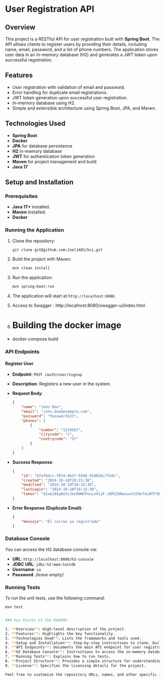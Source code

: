 # User Registration API

## Overview

This project is a RESTful API for user registration built with **Spring Boot**. The API allows clients to register users by providing their details, including name, email, password, and a list of phone numbers. The application stores user data in an in-memory database (H2) and generates a JWT token upon successful registration.

## Features

- User registration with validation of email and password.
- Error handling for duplicate email registrations.
- JWT token generation upon successful user registration.
- In-memory database using H2.
- Simple and extensible architecture using Spring Boot, JPA, and Maven.

## Technologies Used

- **Spring Boot**
- **Docker**
- **JPA** for database persistence
- **H2** in-memory database
- **JWT** for authentication token generation
- **Maven** for project management and build
- **Java 17**

## Setup and Installation

### Prerequisites

- **Java 17+** installed.
- **Maven** installed.
- **Docker**

### Running the Application

1. Clone the repository:

    ```bash
    git clone git@github.com:Joel1401/bci.git
    ```

2. Build the project with Maven:

    ```bash
    mvn clean install
    ```

3. Run the application:

    ```bash
    mvn spring-boot:run
    ```

4. The application will start at `http://localhost:8080`.
5. Access to Swagger : http://localhost:8080/swagger-ui/index.html
6. # Building the docker image

* docker-compose build

### API Endpoints

#### Register User

- **Endpoint**: `POST /auth/user/signup`
- **Description**: Registers a new user in the system.
- **Request Body**:

    ```json
    {
        "name": "John Doe",
        "email": "john.doe@example.com",
        "password": "Password123",
        "phones": [
            {
                "number": "1234567",
                "citycode": "1",
                "contrycode": "57"
            }
        ]
    }
    ```

- **Success Response**:

    ```json
    {
        "id": "bfef6dcc-f67d-4b1f-93b8-554026c7fa9c",
        "created": "2024-10-10T10:15:30",
        "modified": "2024-10-10T10:15:30",
        "lastLogin": "2024-10-10T10:15:30",
        "token": "$2a$10$yWz5iJmc60WCPouLx4lyF.cKM12bNwsuutS59oT4LWTFY8KoHgq0K"
    }
    ```

- **Error Response (Duplicate Email)**:

    ```json
    {
        "mensaje": "El correo ya registrado"
    }
    ```

### Database Console

You can access the H2 database console via:

- **URL**: `http://localhost:8080/h2-console`
- **JDBC URL**: `jdbc:h2:mem:testdb`
- **Username**: `sa`
- **Password**: *(leave empty)*

### Running Tests

To run the unit tests, use the following command:

```bash
mvn test


### Key Points of the README:

1. **Overview**: High-level description of the project.
2. **Features**: Highlights the key functionality.
3. **Technologies Used**: Lists the frameworks and tools used.
4. **Setup and Installation**: Step-by-step instructions to clone, build, and run the application.
5. **API Endpoints**: Documents the main API endpoint for user registration.
6. **H2 Database Console**: Instructions to access the in-memory database console.
7. **Running Tests**: Explains how to run tests.
8. **Project Structure**: Provides a simple structure for understanding the layout of the codebase.
9. **License**: Specifies the licensing details for the project.

Feel free to customize the repository URLs, names, and other specific information to match your setup.